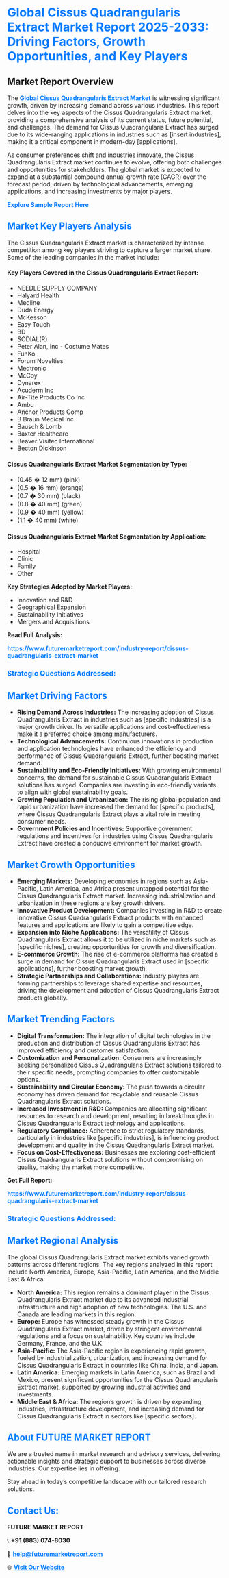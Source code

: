 <h1 style="color: #007BFF;">Global Cissus Quadrangularis Extract Market Report 2025-2033: Driving Factors, Growth Opportunities, and Key Players</h1>

<section id="overview">
<h2>Market Report Overview</h2>
<p>The <a href="https://www.futuremarketreport.com/industry-report/cissus-quadrangularis-extract-market" style="color: #007BFF; text-decoration: none;"><strong>Global Cissus Quadrangularis Extract Market</strong></a> is witnessing significant growth, driven by increasing demand across various industries. This report delves into the key aspects of the Cissus Quadrangularis Extract market, providing a comprehensive analysis of its current status, future potential, and challenges. The demand for Cissus Quadrangularis Extract has surged due to its wide-ranging applications in industries such as [insert industries], making it a critical component in modern-day [applications].</p>
<p>As consumer preferences shift and industries innovate, the Cissus Quadrangularis Extract market continues to evolve, offering both challenges and opportunities for stakeholders. The global market is expected to expand at a substantial compound annual growth rate (CAGR) over the forecast period, driven by technological advancements, emerging applications, and increasing investments by major players.</p>
</section>

<section id="overview">
<p><a href="https://www.futuremarketreport.com/request-sample/reportId=35289" style="color: #007BFF; text-decoration: none;"><strong>Explore Sample Report Here</strong></a></p>
</section>

<section id="key-players">
<h2 style="color: #007BFF;">Market Key Players Analysis</h2>
<p>The Cissus Quadrangularis Extract market is characterized by intense competition among key players striving to capture a larger market share. Some of the leading companies in the market include:</p>
<h4>Key Players Covered in the Cissus Quadrangularis Extract Report:</h4>
<ul><li>NEEDLE SUPPLY COMPANY</li><li>Halyard Health</li><li>Medline</li><li>Duda Energy</li><li>McKesson</li><li>Easy Touch</li><li>BD</li><li>SODIAL(R)</li><li>Peter Alan, Inc - Costume Mates</li><li>FunKo</li><li>Forum Novelties</li><li>Medtronic</li><li>McCoy</li><li>Dynarex</li><li>Acuderm Inc</li><li>Air-Tite Products Co Inc</li><li>Ambu</li><li>Anchor Products Comp</li><li>B Braun Medical Inc.</li><li>Bausch &amp; Lomb</li><li>Baxter Healthcare</li><li>Beaver Visitec International</li><li>Becton Dickinson</li></ul>
<h4>Cissus Quadrangularis Extract Market Segmentation by Type:</h4>
<ul><li>(0.45 � 12 mm) (pink)</li><li>(0.5 � 16 mm) (orange)</li><li>(0.7 � 30 mm) (black)</li><li>(0.8 � 40 mm) (green)</li><li>(0.9 � 40 mm) (yellow)</li><li>(1.1 � 40 mm) (white)</li></ul>

<h4>Cissus Quadrangularis Extract Market Segmentation by Application:</h4>
<ul><li>Hospital</li><li>Clinic</li><li>Family</li><li>Other</li></ul>
<p><strong>Key Strategies Adopted by Market Players:</strong></p>
<ul>
<li>Innovation and R&D</li>
<li>Geographical Expansion</li>
<li>Sustainability Initiatives</li>
<li>Mergers and Acquisitions</li>
</ul>
</section>

<section>
<p><strong>Read Full Analysis: </strong></p><a href="https://www.futuremarketreport.com/industry-report/cissus-quadrangularis-extract-market" style="color: #007BFF; text-decoration: none;"><strong>https://www.futuremarketreport.com/industry-report/cissus-quadrangularis-extract-market</strong></a>
<h3 style="color: #007BFF;">Strategic Questions Addressed:</h3>
</section>

<section id="driving-factors">
<h2 style="color: #007BFF;">Market Driving Factors</h2>
<ul>
<li><strong>Rising Demand Across Industries:</strong> The increasing adoption of Cissus Quadrangularis Extract in industries such as [specific industries] is a major growth driver. Its versatile applications and cost-effectiveness make it a preferred choice among manufacturers.</li>
<li><strong>Technological Advancements:</strong> Continuous innovations in production and application technologies have enhanced the efficiency and performance of Cissus Quadrangularis Extract, further boosting market demand.</li>
<li><strong>Sustainability and Eco-Friendly Initiatives:</strong> With growing environmental concerns, the demand for sustainable Cissus Quadrangularis Extract solutions has surged. Companies are investing in eco-friendly variants to align with global sustainability goals.</li>
<li><strong>Growing Population and Urbanization:</strong> The rising global population and rapid urbanization have increased the demand for [specific products], where Cissus Quadrangularis Extract plays a vital role in meeting consumer needs.</li>
<li><strong>Government Policies and Incentives:</strong> Supportive government regulations and incentives for industries using Cissus Quadrangularis Extract have created a conducive environment for market growth.</li>
</ul>
</section>

<section id="growth-opportunities">
<h2 style="color: #007BFF;">Market Growth Opportunities</h2>
<ul>
<li><strong>Emerging Markets:</strong> Developing economies in regions such as Asia-Pacific, Latin America, and Africa present untapped potential for the Cissus Quadrangularis Extract market. Increasing industrialization and urbanization in these regions are key growth drivers.</li>
<li><strong>Innovative Product Development:</strong> Companies investing in R&D to create innovative Cissus Quadrangularis Extract products with enhanced features and applications are likely to gain a competitive edge.</li>
<li><strong>Expansion into Niche Applications:</strong> The versatility of Cissus Quadrangularis Extract allows it to be utilized in niche markets such as [specific niches], creating opportunities for growth and diversification.</li>
<li><strong>E-commerce Growth:</strong> The rise of e-commerce platforms has created a surge in demand for Cissus Quadrangularis Extract used in [specific applications], further boosting market growth.</li>
<li><strong>Strategic Partnerships and Collaborations:</strong> Industry players are forming partnerships to leverage shared expertise and resources, driving the development and adoption of Cissus Quadrangularis Extract products globally.</li>
</ul>
</section>

<section id="trending-factors">
<h2 style="color: #007BFF;">Market Trending Factors</h2>
<ul>
<li><strong>Digital Transformation:</strong> The integration of digital technologies in the production and distribution of Cissus Quadrangularis Extract has improved efficiency and customer satisfaction.</li>
<li><strong>Customization and Personalization:</strong> Consumers are increasingly seeking personalized Cissus Quadrangularis Extract solutions tailored to their specific needs, prompting companies to offer customizable options.</li>
<li><strong>Sustainability and Circular Economy:</strong> The push towards a circular economy has driven demand for recyclable and reusable Cissus Quadrangularis Extract solutions.</li>
<li><strong>Increased Investment in R&D:</strong> Companies are allocating significant resources to research and development, resulting in breakthroughs in Cissus Quadrangularis Extract technology and applications.</li>
<li><strong>Regulatory Compliance:</strong> Adherence to strict regulatory standards, particularly in industries like [specific industries], is influencing product development and quality in the Cissus Quadrangularis Extract market.</li>
<li><strong>Focus on Cost-Effectiveness:</strong> Businesses are exploring cost-efficient Cissus Quadrangularis Extract solutions without compromising on quality, making the market more competitive.</li>
</ul>
</section>

<section>
<p><strong>Get Full Report: </strong></p><a href="https://www.futuremarketreport.com/industry-report/cissus-quadrangularis-extract-market" style="color: #007BFF; text-decoration: none;"><strong>https://www.futuremarketreport.com/industry-report/cissus-quadrangularis-extract-market</strong></a>
<h3 style="color: #007BFF;">Strategic Questions Addressed:</h3>
</section>


<section id="regional-analysis">
<h2 style="color: #007BFF;">Market Regional Analysis</h2>
<p>The global Cissus Quadrangularis Extract market exhibits varied growth patterns across different regions. The key regions analyzed in this report include North America, Europe, Asia-Pacific, Latin America, and the Middle East & Africa:</p>
<ul>
<li><strong>North America:</strong> This region remains a dominant player in the Cissus Quadrangularis Extract market due to its advanced industrial infrastructure and high adoption of new technologies. The U.S. and Canada are leading markets in this region.</li>
<li><strong>Europe:</strong> Europe has witnessed steady growth in the Cissus Quadrangularis Extract market, driven by stringent environmental regulations and a focus on sustainability. Key countries include Germany, France, and the U.K.</li>
<li><strong>Asia-Pacific:</strong> The Asia-Pacific region is experiencing rapid growth, fueled by industrialization, urbanization, and increasing demand for Cissus Quadrangularis Extract in countries like China, India, and Japan.</li>
<li><strong>Latin America:</strong> Emerging markets in Latin America, such as Brazil and Mexico, present significant opportunities for the Cissus Quadrangularis Extract market, supported by growing industrial activities and investments.</li>
<li><strong>Middle East & Africa:</strong> The region’s growth is driven by expanding industries, infrastructure development, and increasing demand for Cissus Quadrangularis Extract in sectors like [specific sectors].</li>
</ul>
</section>

<footer>
<h2 style="color: #007BFF;">About FUTURE MARKET REPORT</h2>
<p>We are a trusted name in market research and advisory services, delivering actionable insights and strategic support to businesses across diverse industries. Our expertise lies in offering:</p>

<p>Stay ahead in today’s competitive landscape with our tailored research solutions.</p>

<h2 style="color: #007BFF;">Contact Us:</h2>
<p><strong>FUTURE MARKET REPORT</strong></p>
<p>📞 <strong>+91 (883) 074-8030</strong></p>
<p>📧 <strong><a href="mailto:help@futuremarketreport.com" style="color: #007BFF;">help@futuremarketreport.com</a></strong></p>
<p>🌐 <strong><a href="https://www.futuremarketreport.com/" style="color: #007BFF;">Visit Our Website</a></strong></p>
</footer>